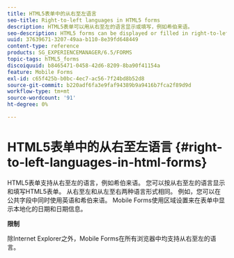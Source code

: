 ```yaml
---
title: HTML5表单中的从右至左语言
seo-title: Right-to-left languages in HTML5 forms
description: HTML5表单可以用从右至左的语言显示或填写，例如希伯来语。
seo-description: HTML5 forms can be displayed or filled in right-to-left languages, such as Hebrew.
uuid: 37639671-3207-49aa-b110-8e39fd648449
content-type: reference
products: SG_EXPERIENCEMANAGER/6.5/FORMS
topic-tags: hTML5_forms
discoiquuid: b8465471-0458-42d6-8209-8ba90f41154a
feature: Mobile Forms
exl-id: c65f425b-b0bc-4ec7-ac56-7f24bd8b52d8
source-git-commit: b220adf6fa3e9faf94389b9a9416b7fca2f89d9d
workflow-type: tm+mt
source-wordcount: '91'
ht-degree: 0%

---
```


# HTML5表单中的从右至左语言 {#right-to-left-languages-in-html-forms}

HTML5表单支持从右至左的语言，例如希伯来语。 您可以按从右至左的语言显示和填写HTML5表单。 从右至左和从左至右两种语言形式相同。 例如，您可以在公共字段中同时使用英语和希伯来语。 Mobile Forms使用区域设置来在表单中显示本地化的日期和日期信息。

**限制**

除Internet Explorer之外，Mobile Forms在所有浏览器中均支持从右至左的语言。
